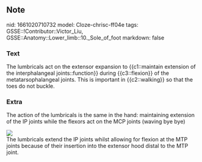 ## Note
nid: 1661020710732
model: Cloze-chrisc-ff04e
tags: GSSE::!Contributor::Victor_Liu, GSSE::Anatomy::Lower_limb::10._Sole_of_foot
markdown: false

### Text
<div>
  The lumbricals act on the extensor expansion to {{c1::maintain
  extension of the interphalangeal joints::function}} during
  {{c3::flexion}} of the metatarsophalangeal joints. This is
  important in {{c2::walking}} so that the toes do not buckle.
</div>

### Extra
The action of the lumbricals is the same in the hand: maintaining
extension of the IP joints while the flexors act on the MCP joints
(waving bye bye)
<div><img src=
"paste-f6d1a3a4785c9e047f46d660d412bfb7766ba000.jpg"></div>
<div>
  The lumbricals extend the IP joints whilst allowing for flexion
  at the MTP joints because of their insertion into the extensor
  hood distal to the MTP joint.
</div>
